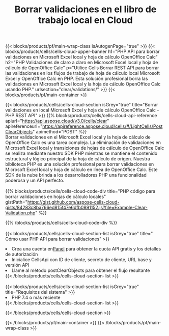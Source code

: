 ﻿---
title:  Borrar validaciones en el libro de trabajo local en Cloud
description:  API y SDK en la nube para borrar validaciones en Microsoft Excel y OpenOffice Calc. Borrar validaciones en hojas de cálculo locales por la nube Cells API. SDK admite tipos de lenguajes de desarrollo. Incluyen Android, C#, Go, Java, NodeJS, Perl, PHP, Python, Ruby y Swift.
url: /es/php/clear/validations/
---
{{< blocks/products/pf/main-wrap-class isAutogenPage="true" >}}
{{< blocks/products/cells/cells-cloud-upper-banner h1="PHP API para borrar validaciones en Microsoft Excel local y hoja de cálculo OpenOffice Calc" h2="PHP Validaciones de claro a claro en Microsoft Excel local y hoja de cálculo de OpenOffice Calc" p="Utilice Cells Borrar REST API para borrar las validaciones en los flujos de trabajo de hoja de cálculo local Microsoft Excel y OpenOffice Calc en PHP. Esta solución profesional borra las validaciones en Microsoft Excel local y la hoja de cálculo OpenOffice Calc usando PHP." urlsection="clear/validations/" >}}
{{< blocks/products/pf/main-container >}}

{{< blocks/products/cells/cells-cloud-section isGrey="true" title="Borrar validaciones en local Microsoft Excel y hoja de cálculo OpenOffice Calc - PHP REST API" >}}
{{% blocks/products/cells/cells-cloud-api-reference apiurl="https://api.aspose.cloud/v3.0/cells/clear" apireferenceurl="https://apireference.aspose.cloud/cells/#/LightCells/PostClearObjects" apimethod="POST" %}}
<br/>
Borrar validaciones en el Microsoft Excel local y la hoja de cálculo de OpenOffice Calc es una tarea compleja. La eliminación de validaciones en Microsoft Excel local y transiciones de hojas de cálculo de OpenOffice Calc se realiza mediante nuestro SDK PHP mientras se mantiene el contenido estructural y lógico principal de la hoja de cálculo de origen. Nuestra biblioteca PHP es una solución profesional para borrar validaciones en Microsoft Excel local y hoja de cálculo en línea de OpenOffice Calc. Este SDK de la nube brinda a los desarrolladores PHP una funcionalidad poderosa y un API perfecto.
<br/>
<br/>
{{% blocks/products/cells/cells-cloud-code-div title="PHP código para borrar validaciones en hojas de cálculo locales" gistPath="https://gist.github.com/aspose-cells-cloud-gists/84283c8ba766ed815f47e6dfb0891152.js?file=Example-Clear-Validation.php" %}}
  
{{% /blocks/products/cells/cells-cloud-code-div %}}
<br/>
<br/>
{{< blocks/products/cells/cells-cloud-section-list isGrey="true" title=" Cómo usar PHP API para borrar validaciones" >}}
<li> Crea una cuenta en<a href="https://dashboard.aspose.cloud/">Panel</a> para obtener la cuota API gratis y los detalles de autorización</li>
<li>Inicialice CellsApi con ID de cliente, secreto de cliente, URL base y versión API</li>
<li>Llame al método postClearObjects para obtener el flujo resultante</li>
{{< /blocks/products/cells/cells-cloud-section-list >}}
<br/>
<br/>
{{< blocks/products/cells/cells-cloud-section-list isGrey="true" title="Requisitos del sistema" >}}
<li>PHP 7.4 o más reciente</li>
{{< /blocks/products/cells/cells-cloud-section-list >}}

{{< /blocks/products/cells/cells-cloud-section >}}

{{< /blocks/products/pf/main-container >}}
{{< /blocks/products/pf/main-wrap-class >}}
